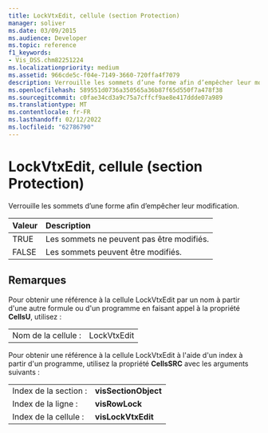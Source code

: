 ```yaml
---
title: LockVtxEdit, cellule (section Protection)
manager: soliver
ms.date: 03/09/2015
ms.audience: Developer
ms.topic: reference
f1_keywords:
- Vis_DSS.chm82251224
ms.localizationpriority: medium
ms.assetid: 966cde5c-f04e-7149-3660-720ffa4f7079
description: Verrouille les sommets d’une forme afin d’empêcher leur modification.
ms.openlocfilehash: 589551d0736a350565a36b87f65d550f7a478f38
ms.sourcegitcommit: c0fae34cd3a9c75a7cffcf9ae8e417ddde07a989
ms.translationtype: MT
ms.contentlocale: fr-FR
ms.lasthandoff: 02/12/2022
ms.locfileid: "62786790"
---
```

# <a name="lockvtxedit-cell-protection-section"></a>LockVtxEdit, cellule (section Protection)

Verrouille les sommets d’une forme afin d’empêcher leur modification.
  
|**Valeur**|**Description**|
|:-----|:-----|
|TRUE  <br/> |Les sommets ne peuvent pas être modifiés. |
|FALSE  <br/> |Les sommets peuvent être modifiés. |
   
## <a name="remarks"></a>Remarques

Pour obtenir une référence à la cellule LockVtxEdit par un nom à partir d'une autre formule ou d'un programme en faisant appel à la propriété **CellsU**, utilisez : 
  
|||
|:-----|:-----|
|Nom de la cellule :  <br/> |LockVtxEdit  <br/> |
   
Pour obtenir une référence à la cellule LockVtxEdit à l'aide d'un index à partir d'un programme, utilisez la propriété **CellsSRC** avec les arguments suivants : 
  
|||
|:-----|:-----|
|Index de la section :  <br/> |**visSectionObject** <br/> |
|Index de la ligne :  <br/> |**visRowLock** <br/> |
|Index de la cellule :  <br/> |**visLockVtxEdit** <br/> |
   

